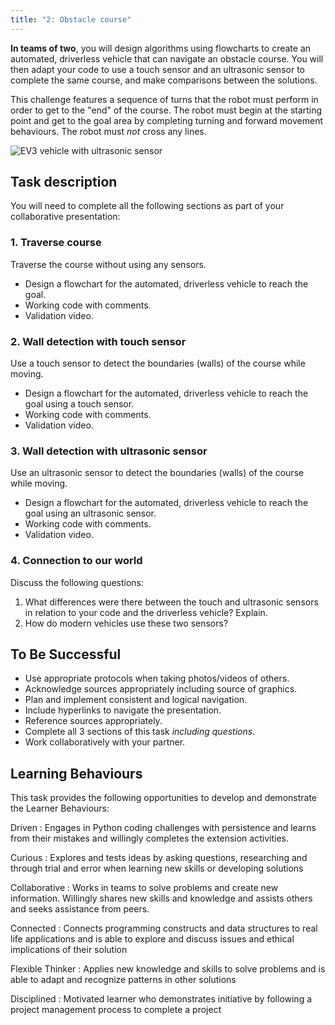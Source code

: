 ```yaml
---
title: "2: Obstacle course"
---
```

**In teams of two**, you will design algorithms using flowcharts to create an automated, driverless vehicle that can navigate an obstacle course. You will then adapt your code to use a touch sensor and an ultrasonic sensor to complete the same course, and make comparisons between the solutions.

This challenge features a sequence of turns that the robot must perform in order to get to the "end" of the course. The robot must begin at the starting point and get to the goal area by completing turning and forward movement behaviours. The robot must *not* cross any lines.

![EV3 vehicle with ultrasonic sensor](https://pybricks.com/ev3-micropython/_images/robot_educator_ultrasonic.jpg)

## Task description
You will need to complete all the following sections as part of your collaborative presentation:

### 1. Traverse course
Traverse the course without using any sensors.
- Design a flowchart for the automated, driverless vehicle to reach the goal.
- Working code with comments.
- Validation video.

### 2. Wall detection with touch sensor
Use a touch sensor to detect the boundaries (walls) of the course while moving.
- Design a flowchart for the automated, driverless vehicle to reach the goal using a touch sensor.
- Working code with comments.
- Validation video.

### 3. Wall detection with ultrasonic sensor
Use an ultrasonic sensor to detect the boundaries (walls) of the course while moving.
- Design a flowchart for the automated, driverless vehicle to reach the goal using an ultrasonic sensor.
- Working code with comments.
- Validation video.

### 4. Connection to our world
Discuss the following questions:
1. What differences were there between the touch and ultrasonic sensors in relation to your code and the driverless vehicle? Explain.
2. How do modern vehicles use these two sensors?

## To Be Successful
- Use appropriate protocols when taking photos/videos of others.
- Acknowledge sources appropriately including source of graphics.
- Plan and implement consistent and logical navigation.
- Include hyperlinks to navigate the presentation.
- Reference sources appropriately.
- Complete all 3 sections of this task *including questions*.
- Work collaboratively with your partner.

## Learning Behaviours
This task provides the following opportunities to develop and demonstrate the Learner Behaviours:

Driven
: Engages in Python coding challenges with persistence and learns from their mistakes and willingly completes the extension activities.

Curious
: Explores and tests ideas by asking questions, researching and through trial and error when learning new skills or developing solutions

Collaborative
: Works in teams to solve problems and create new information. Willingly shares new skills and knowledge and assists others and seeks assistance from peers.

Connected
: Connects programming constructs and data structures to real life applications and is able to explore and discuss issues and ethical implications of their solution

Flexible Thinker
: Applies new knowledge and skills to solve problems and is able to adapt and recognize patterns in other solutions

Disciplined
: Motivated learner who demonstrates initiative by following a project management process to complete a project
